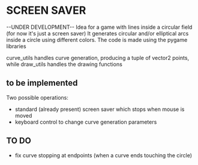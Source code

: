 # SCREEN SAVER
--UNDER DEVELOPMENT--
Idea for a game with lines inside a circular field (for now it's just a screen saver)
It generates circular and/or elliptical arcs inside a circle using different colors.
The code is made using the pygame libraries

curve_utils handles curve generation, producing a tuple of vector2 points, while draw_utils handles the drawing functions


## to be implemented
Two possible operations:
- standard (already present) screen saver which stops when mouse is moved
- keyboard control to change curve generation parameters

## TO DO
- fix curve stopping at endpoints (when a curve ends touching the circle)
